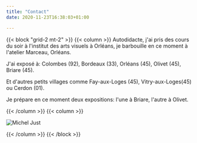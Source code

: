 ```yaml
---
title: "Contact"
date: 2020-11-23T16:38:03+01:00

---
```


{{< block "grid-2 mt-2" >}}
{{< column >}}
Autodidacte, j'ai pris des cours du soir à l'institut des arts visuels à Orléans, je barbouille en ce moment à l'atelier Marceau, Orléans.

J'ai exposé à: Colombes (92), Bordeaux (33), Orléans (45), Olivet (45), Briare (45).

Et d'autres petits villages comme Fay-aux-Loges (45), Vitry-aux-Loges(45) ou Cerdon (01).

Je prépare en ce moment deux expositions: l'une à Briare, l'autre à Olivet.

{{< /column >}}
{{< column >}}

![Michel Just](/images/pape.png)

{{< /column >}}
{{< /block >}}
